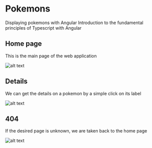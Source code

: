 # Pokemons
Displaying pokemons with Angular
Introduction to the fundamental principles of Typescript with Angular

## Home page

This is the main page of the web application

![alt text](http://image.noelshack.com/fichiers/2019/41/3/1570613507-pokemons-home-page.png)

## Details

We can get the details on a pokemon by a simple click on its label

![alt text](http://image.noelshack.com/fichiers/2019/41/3/1570613511-pokemon-details.png)

## 404

If the desired page is unknown, we are taken back to the home page

![alt text](http://image.noelshack.com/fichiers/2019/41/3/1570613514-pokemon-404.png)
